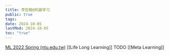 ```yaml
---
title: 李宏毅@机器学习
public: true
tags:
date: 2024-10-05
lastMod: 2024-10-05
toc: "true"
---
```


[ML 2022 Spring (ntu.edu.tw)](https://speech.ee.ntu.edu.tw/~hylee/ml/2022-spring.php)
[[Life Long Learning]]
TODO [[Meta Learning]]

